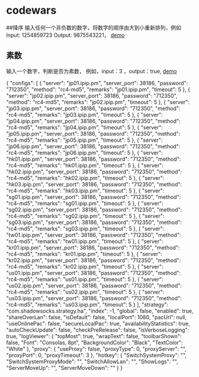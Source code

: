 # codewars

##降序
输入任何一个非负数的数字，将数字的顺序由大到小重新排列，例如Input: 1254859723 Output: 9875543221， [demo](https://github.com/dsky1990/codewars/blob/master/Descending-Order.md)

## 素数
输入一个数字，判断是否为素数， 例如，input：3 ，output：true, [demo](https://github.com/dsky1990/codewars/blob/master/prime-number.md)



{
  "configs": [
    {
      "server": "jp01.ipip.pm",
      "server_port": 38186,
      "password": "712350",
      "method": "rc4-md5",
      "remarks": "jp01.ipip.pm",
      "timeout": 5
    },
    {
      "server": "jp02.ipip.pm",
      "server_port": 38186,
      "password": "712350",
      "method": "rc4-md5",
      "remarks": "jp02.ipip.pm",
      "timeout": 5
    },
    {
      "server": "jp03.ipip.pm",
      "server_port": 38186,
      "password": "712350",
      "method": "rc4-md5",
      "remarks": "jp03.ipip.pm",
      "timeout": 5
    },
    {
      "server": "jp04.ipip.pm",
      "server_port": 38186,
      "password": "712350",
      "method": "rc4-md5",
      "remarks": "jp04.ipip.pm",
      "timeout": 5
    },
    {
      "server": "jp05.ipip.pm",
      "server_port": 38186,
      "password": "712350",
      "method": "rc4-md5",
      "remarks": "jp05.ipip.pm",
      "timeout": 5
    },
    {
      "server": "jp06.ipip.pm",
      "server_port": 38186,
      "password": "712350",
      "method": "rc4-md5",
      "remarks": "jp06.ipip.pm",
      "timeout": 5
    },
    {
      "server": "hk01.ipip.pm",
      "server_port": 38186,
      "password": "712350",
      "method": "rc4-md5",
      "remarks": "hk01.ipip.pm",
      "timeout": 5
    },
    {
      "server": "hk02.ipip.pm",
      "server_port": 38186,
      "password": "712350",
      "method": "rc4-md5",
      "remarks": "hk02.ipip.pm",
      "timeout": 5
    },
    {
      "server": "hk03.ipip.pm",
      "server_port": 38186,
      "password": "712350",
      "method": "rc4-md5",
      "remarks": "hk03.ipip.pm",
      "timeout": 5
    },
    {
      "server": "sg01.ipip.pm",
      "server_port": 38186,
      "password": "712350",
      "method": "rc4-md5",
      "remarks": "sg01.ipip.pm",
      "timeout": 5
    },
    {
      "server": "sg02.ipip.pm",
      "server_port": 38186,
      "password": "712350",
      "method": "rc4-md5",
      "remarks": "sg02.ipip.pm",
      "timeout": 5
    },
    {
      "server": "sg03.ipip.pm",
      "server_port": 38186,
      "password": "712350",
      "method": "rc4-md5",
      "remarks": "sg03.ipip.pm",
      "timeout": 5
    },
    {
      "server": "tw01.ipip.pm",
      "server_port": 38186,
      "password": "712350",
      "method": "rc4-md5",
      "remarks": "tw01.ipip.pm",
      "timeout": 5
    },
    {
      "server": "kr01.ipip.pm",
      "server_port": 38186,
      "password": "712350",
      "method": "rc4-md5",
      "remarks": "kr01.ipip.pm",
      "timeout": 5
    },
    {
      "server": "kr02.ipip.pm",
      "server_port": 38186,
      "password": "712350",
      "method": "rc4-md5",
      "remarks": "kr02.ipip.pm",
      "timeout": 5
    },
    {
      "server": "us01.ipip.pm",
      "server_port": 38186,
      "password": "712350",
      "method": "rc4-md5",
      "remarks": "us01.ipip.pm",
      "timeout": 5
    },
    {
      "server": "us02.ipip.pm",
      "server_port": 38186,
      "password": "712350",
      "method": "rc4-md5",
      "remarks": "us02.ipip.pm",
      "timeout": 5
    },
    {
      "server": "us03.ipip.pm",
      "server_port": 38186,
      "password": "712350",
      "method": "rc4-md5",
      "remarks": "us03.ipip.pm",
      "timeout": 5
    }
  ],
  "strategy": "com.shadowsocks.strategy.ha",
  "index": -1,
  "global": false,
  "enabled": true,
  "shareOverLan": false,
  "isDefault": false,
  "localPort": 1080,
  "pacUrl": null,
  "useOnlinePac": false,
  "secureLocalPac": true,
  "availabilityStatistics": true,
  "autoCheckUpdate": false,
  "checkPreRelease": false,
  "isVerboseLogging": true,
  "logViewer": {
    "topMost": true,
    "wrapText": false,
    "toolbarShown": false,
    "Font": "Consolas, 8pt",
    "BackgroundColor": "Black",
    "TextColor": "White"
  },
  "proxy": {
    "useProxy": false,
    "proxyType": 0,
    "proxyServer": "",
    "proxyPort": 0,
    "proxyTimeout": 3
  },
  "hotkey": {
    "SwitchSystemProxy": "",
    "SwitchSystemProxyMode": "",
    "SwitchAllowLan": "",
    "ShowLogs": "",
    "ServerMoveUp": "",
    "ServerMoveDown": ""
  }
}
